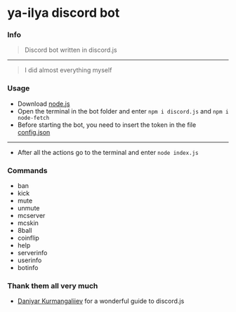 # ya-ilya discord bot
### Info
> Discord bot written in discord.js <br>
---
> I did almost everything myself
### Usage
 - Download [node.js](https://nodejs.org/en/)
 - Open the terminal in the bot folder and enter `npm i discord.js` and `npm i node-fetch`
 - Before starting the bot, you need to insert the token in the file [config.json](https://github.com/ya-ilya/ya-ilya_bot/blob/main/config.json)
 ---
 - Аfter all the actions go to the terminal and enter `node index.js`
 ### Commands
 - ban
 - kick
 - mute
 - unmute
 - mcserver
 - mcskin
 - 8ball
 - coinflip
 - help
 - serverinfo
 - userinfo
 - botinfo
 ### Thank them all very much
 - [Daniyar Kurmangaliiev](https://www.youtube.com/channel/UCP_7rWQRKPn-hrScLtZdvDg) for a wonderful guide to discord.js

